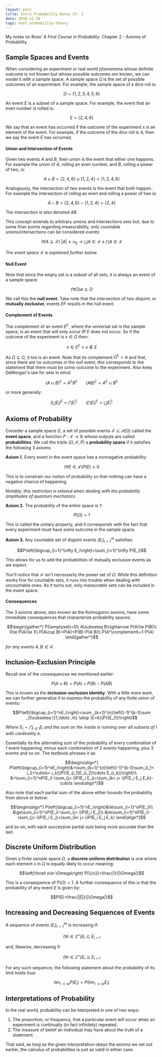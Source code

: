 ```yaml
---
layout: post
title: Intro Probability Notes Ch. 2
date: 2018-12-30
tags: math probability-theory
---
```

My notes on Ross' *A First Course in Probability*. Chapter 2 - Axioms of Probability

## Sample Spaces and Events
When considering an experiment or real world phenomena whose definite outcome is not known but whose possible outcomes *are* known, we can model it with a sample space. A sample space $\Omega$ is the set of possible outcomes of an experiment. For example, the sample space of a dice roll is:

$$\Omega=\{1,2,3,4,5,6\}$$

An event $E$ is a subset of a sample space. For example, the event that an even number is rolled is:

$$E=\{2,4,6\}$$

We say that an event has occurred if the outcome of the experiment $x$ is an element of the event. For example, if the outcome of the dice roll is $4$, then we say the event $E$ has occurred.

<!--more-->

#### Union and Intersection of Events
Given two events $A$ and $B$, their union is the event that either one happens. For example the union of $A$, rolling an even number, and $B$, rolling a power of two, is:

$$A\cup B=\{2,4,6\}\cup\{1,2,4\}=\{1,2,4,6\}$$

Analogously, the intersection of two events is the event that both happen. For example the intersection of rolling an even and rolling a power of two is:

$$A\cap B=\{2,4,6\}\cap\{1,2,4\}=\{2,4\}$$

*The intersection is also denoted $AB$.*

This concept extends to arbitrary unions and intersections sets but, due to some finer points regarding measurability, only countable unions/intersections can be considered *events*:

$$(\forall A\subseteq\mathcal F)\ |A|\le\aleph_0\rightarrow \bigcup A\in \mathcal F\wedge \bigcap A\in \mathcal F$$

*The event space $\mathcal F$ is explained further below.*

#### Null Event
Note that since the empty set is a subset of all sets, it is always an event of a sample space:

$$\left(\forall \Omega\right)\emptyset\subseteq \Omega$$

We call this the **null event**. Take note that the intersection of two disjoint, or **mutually exclusive**, events $EF$ results in the null event.

#### Complement of Events
The complement of an event $E^\complement$, where the universal set is the sample space, is an event that will only occur iff $E$ does not occur. So if the outcome of the experiment is $x\in \Omega$ then:

$$x\in E^\complement\equiv x\not\in E$$

As $\Omega\subseteq \Omega$, it too is an event. Note that its complement $\Omega^\complement=\emptyset$ and that, since there are no outcomes in the null event, this corresponds to the statement that there must be *some* outcome to the experiment. Also keep DeMorgan's law for sets in mind:

$$(A\cup B)^\complement = A^\complement B^\complement\ \ \ \ \ \ \ (A B)^\complement = A^\complement\cup B^\complement$$

or more generally:

$$\left(\bigcup E_i\right)^\complement=\bigcap E_i^\complement\ \ \ \ \ \ \  \left(\bigcap E_i\right)^\complement=\bigcup E_i^\complement$$

## Axioms of Probability
Consider a sample space $\Omega$, a set of possible events $\mathcal F\subseteq \mathcal{P}(\Omega)$ called the **event space**, and a function $P:\mathcal F\to\mathbb R$ whose outputs are called **probabilities**. We call the triple $(\Omega,\mathcal F,P)$ a **probability space** if it satisfies the following 3 axioms:

**Axiom 1.** Every event in the event space has a nonnegative probability:

$$\left(\forall E\in \mathcal F\right) P(E)\ge0$$

This is to constrain our notion of probability so that nothing can have a negative chance of happening.

*Notably, this restriction is relaxed when dealing with the probability amplitudes of quantum mechanics.*

**Axiom 2.** The probability of the entire space is $1$:

$$P(\Omega)=1$$

This is called the unitary property, and it corresponds with the fact that every experiment must have *some* outcome in the sample space.

**Axiom 3.** Any countable set of disjoint events $(E_i)_{i=1}^\infty$ satisfies:

$$P\left(\bigcup_{i=1}^\infty E_i\right)=\sum_{i=1}^\infty P(E_i)$$

This allows for us to add the probabilities of mutually exclusive events as we expect.

You'll notice that $\mathcal F$ isn't necessarily the power set of $\Omega$. While this definition works fine for countable sets, it runs into trouble when dealing with uncountable ones. As it turns out, only *measurable* sets can be included in the event space.

#### Consequences
The 3 axioms above, also known as the Kolmogorov axioms, have some immediate consequences that characterize probability spaces:

$$\begin{gather*}
P(\emptyset)=0\\
A\subseteq B\rightarrow P(A)\le P(B)\\
0\le P(A)\le 1\\
P(A\cup B)=P(A)+P(B)-P(A B)\\
P(A^\complement)=1-P(A)
\end{gather*}$$

<!-- - $P(\emptyset)=0$
- $A\subseteq B\implies P(A)\le P(B)$
- $0\le P(A)\le 1$
- $P(A\cup B)=P(A)+P(B)-P(A B)$
- $P(A^\complement)=1-P(A)$ -->

*for any events $A,B\in\mathcal F$.*

## Inclusion-Exclusion Principle
Recall one of the consequences we mentioned earlier:

$$P(A\cup B)=P(A)+P(B)-P(A B)$$

This is known as the **inclusion-exclusion identity**. With a little more work, we can further generalize it to express the probability of any finite union of events:

$$P\left(\bigcup_{i=1}^nE_i\right)=\sum _{k=1}^{n}\left((-1)^{k-1}\sum _{I\subseteq \{1,\ldots ,n\} \atop |I|=k}{P}(E_{I})\right)$$

*Where $E_I=\bigcap_{i\in I}E_i$ and the sum on the inside is running over all subsets of $I$ with cardinality $k$.*

Essentially its the alternating sum of the probability of every combination of 1 event happening, minus each combination of 2 events happening, plus 3 events and so on. The textbook phrases it as:

$$\begin{align*}
P\left(\bigcup_{i=1}^nE_i\right)&=\sum_{k=1}^{n}\left((-1)^{k-1}\sum_{i_1< i_2<\cdots< i_k}{P}(E_{i_1}E_{i_2}\cdots E_{i_k})\right)\\
&=\sum_{i=1}^nP(E_i)-\sum_{j< i}P(E_i E_j)+\sum_{k< j< i}P(E_i E_j E_k)-\cdots
\end{align*}$$

Also note that each partial sum of the above either bounds the probability from above or below:

$$\begin{align*}
P\left(\bigcup_{i=1}^nE_i\right)&\le\sum_{i=1}^nP(E_i)\\
&\ge\sum_{i=1}^nP(E_i)-\sum_{j< i}P(E_i E_j)\\
&\le\sum_{i=1}^nP(E_i)-\sum_{j< i}P(E_i E_j)+\sum_{k< j< i}P(E_i E_j E_k)
\end{align*}$$

and so on, with each successive partial sum being more accurate than the last.

## Discrete Uniform Distribution
Given a finite sample space $\Omega$, a **discrete uniform distribution** is one where each element $s$ in $\Omega$ is equally likely to occur meaning:

$$\left(\forall x\in \Omega\right) P(\{x\})=\frac{1}{|\Omega|}$$

This is a consequence of $P(\Omega)=1$. A further consequence of this is that the probability of any event $E$ is given by:

$$P(E)=\frac{|E|}{|\Omega|}$$

## Increasing and Decreasing Sequences of Events
A sequence of events $(E_i)_{i=1}^\infty$ is increasing if:

$$\left(\forall i\in\mathbb Z^+\right) E_i\subseteq E_{i+1}$$

and, likewise, decreasing if:

$$\left(\forall i\in\mathbb Z^+\right) E_i\supseteq E_{i+1}$$

For any such sequence, the following statement about the probability of its limit holds true:

$$\lim_{i\to\infty}P(E_i)=P\left(\lim_{i\to\infty}E_i\right)$$

## Interpretations of Probability
In the real world, probability can be interpreted in one of two ways:

1. The proportion, or frequency, that a particular event will occur when an experiment is continually (in fact infinitely) repeated.
2. The measure of belief an individual may have about the truth of a statement.

That said, as long as the given interpretation obeys the axioms we set out earlier, the calculus of probabilities is just as valid in either case.
